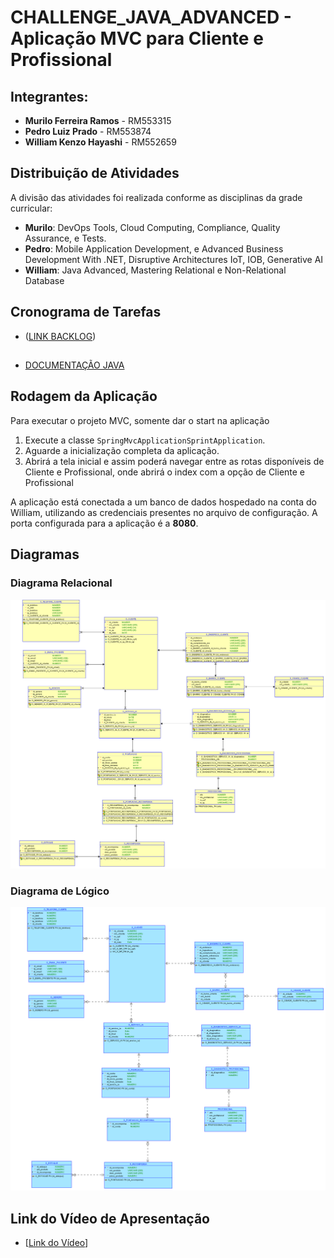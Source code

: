 # CHALLENGE_JAVA_ADVANCED - Aplicação MVC para Cliente e Profissional

## Integrantes:
- **Murilo Ferreira Ramos** - RM553315
- **Pedro Luiz Prado** - RM553874
- **William Kenzo Hayashi** - RM552659

## Distribuição de Atividades
A divisão das atividades foi realizada conforme as disciplinas da grade curricular:

- **Murilo**: DevOps Tools, Cloud Computing, Compliance, Quality Assurance, e Tests.
- **Pedro**: Mobile Application Development, e Advanced Business Development With .NET, Disruptive Architectures IoT, IOB, Generative AI
- **William**: Java Advanced, Mastering Relational e Non-Relational Database

## Cronograma de Tarefas
- ([LINK BACKLOG](https://dev.azure.com/Challenge-QA-Odontoprev/QA%20-%20Odontoprev))

##
- [DOCUMENTAÇÃO JAVA]([https://docs.google.com/document/d/1_4xiCG9Wv9MBtTz5zb-e-cLZ9LVr8VCu/edit?usp=sharing&ouid=104428132100660298228&rtpof=true&sd=true])
## Rodagem da Aplicação
Para executar o projeto MVC, somente dar o start na aplicação

1. Execute a classe `SpringMvcApplicationSprintApplication`.
2. Aguarde a inicialização completa da aplicação.
3. Abrirá a tela inicial e assim poderá navegar entre as rotas disponíveis de Cliente e Profissional, onde abrirá o index com a opção de Cliente e Profissional

A aplicação está conectada a um banco de dados hospedado na conta do William, utilizando as credenciais presentes no arquivo de configuração. A porta configurada para a aplicação é a **8080**.

## Diagramas
### Diagrama Relacional
![Diagrama Relacional](/Documentos/RELATIONAL%20-%20SPRINT%202.png)

### Diagrama de Lógico
![Diagrama Lógico](Documentos/LOGICAL%20-%20SPRINT%202.png)

## Link do Vídeo de Apresentação
- [[Link do Vídeo](https://youtu.be/vFPm251j0ns)]
